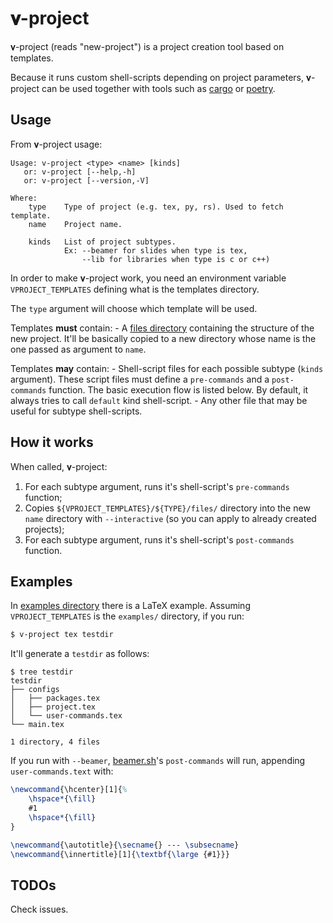 𝛎-project
=========

𝛎-project (reads "new-project") is a project creation tool based on templates.

Because it runs custom shell-scripts depending on project parameters, 𝛎-project
can be used together with tools such as
[cargo](https://github.com/rust-lang/cargo) or
[poetry](https://github.com/sdispater/poetry).

Usage
-----

From 𝛎-project usage:

```text
Usage: v-project <type> <name> [kinds]
   or: v-project [--help,-h]
   or: v-project [--version,-V]

Where:
    type    Type of project (e.g. tex, py, rs). Used to fetch template.
    name    Project name.

    kinds   List of project subtypes.
            Ex: --beamer for slides when type is tex,
                --lib for libraries when type is c or c++)
```

In order to make 𝛎-project work, you need an environment variable
`VPROJECT_TEMPLATES` defining what is the templates directory.

The `type` argument will choose which template will be used.

Templates **must** contain:
    - A [files directory](/examples/tex/files/) containing the structure of the
      new project. It'll be basically copied to a new directory whose name is
      the one passed as argument to `name`.

Templates **may** contain:
    - Shell-script files for each possible subtype (`kinds` argument). These script
      files must define a `pre-commands` and a `post-commands` function. The
      basic execution flow is listed below. By default, it always tries to call
      `default` kind shell-script.
    - Any other file that may be useful for subtype shell-scripts.

How it works
------------

When called, 𝛎-project:

1. For each subtype argument, runs it's shell-script's `pre-commands` function;
2. Copies `${VPROJECT_TEMPLATES}/${TYPE}/files/` directory into the new
   `name` directory with `--interactive` (so you can apply to already
   created projects);
3. For each subtype argument, runs it's shell-script's `post-commands` function.

Examples
--------

In [examples directory](/examples/) there is a LaTeX example. Assuming
`VPROJECT_TEMPLATES` is the `examples/` directory, if you run:

```bash
$ v-project tex testdir
```

It'll generate a `testdir` as follows:

```
$ tree testdir
testdir
├── configs
│   ├── packages.tex
│   ├── project.tex
│   └── user-commands.tex
└── main.tex

1 directory, 4 files
```

If you run with `--beamer`, [beamer.sh](/exampels/tex/beamer.sh)'s
`post-commands` will run, appending `user-commands.text` with:

```tex
\newcommand{\hcenter}[1]{%
    \hspace*{\fill}
    #1
    \hspace*{\fill}
}

\newcommand{\autotitle}{\secname{} --- \subsecname}
\newcommand{\innertitle}[1]{\textbf{\large {#1}}}
```

TODOs
-----

Check issues.
